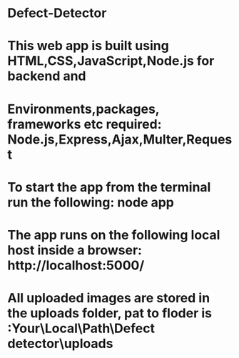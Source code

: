 # Defect-Detector
# This web app  is built using HTML,CSS,JavaScript,Node.js for backend and 
# Environments,packages, frameworks etc required: Node.js,Express,Ajax,Multer,Request
# To start the app from the terminal run the following:  node app
# The app runs on the following local host inside a browser: http://localhost:5000/
# All uploaded images are stored in the uploads folder, pat to floder is :Your\Local\Path\Defect detector\uploads
